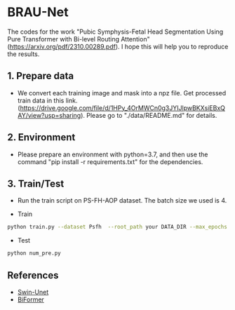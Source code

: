 # BRAU-Net
The codes for the work "Pubic Symphysis-Fetal Head Segmentation Using Pure Transformer with Bi-level Routing Attention"(https://arxiv.org/pdf/2310.00289.pdf). I hope this will help you to reproduce the results.

## 1. Prepare data
- We convert each training image and mask into a npz file. Get processed train data in this link. (https://drive.google.com/file/d/1HPy_4OrMWCn0g3JYIJlpwBKXsiEBxQAY/view?usp=sharing). Please go to "./data/README.md" for details.

## 2. Environment
- Please prepare an environment with python=3.7, and then use the command "pip install -r requirements.txt" for the dependencies.
  
## 3. Train/Test

- Run the train script on PS-FH-AOP dataset. The batch size we used is 4. 

- Train

```bash
python train.py --dataset Psfh  --root_path your DATA_DIR --max_epochs 100 --output_dir your OUT_DIR  --img_size 256 --base_lr 0.001 --batch_size 4
```

- Test 

```bash
python num_pre.py
```

## References
* [Swin-Unet](https://github.com/HuCaoFighting/Swin-Unet)
* [BiFormer](https://github.com/rayleizhu/BiFormer)

